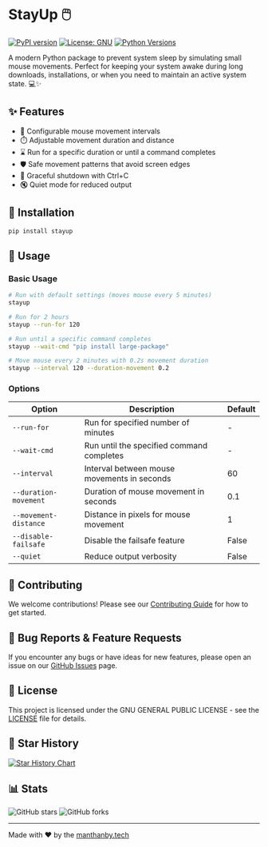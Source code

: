 # StayUp 🖱️

[![PyPI version](https://badge.fury.io/py/stayup.svg)](https://badge.fury.io/py/stayup)
[![License: GNU](https://img.shields.io/badge/License-GNU-brightgreen.svg)](https://github.com/manthanmtg/stayup/blob/main/LICENSE)
[![Python Versions](https://img.shields.io/pypi/pyversions/stayup.svg)](https://pypi.org/project/stayup/)

A modern Python package to prevent system sleep by simulating small mouse movements. Perfect for keeping your system awake during long downloads, installations, or when you need to maintain an active system state. 💻✨

## ✨ Features

- 🎯 Configurable mouse movement intervals
- ⏱️ Adjustable movement duration and distance
- ⌛ Run for a specific duration or until a command completes
- 🛡️ Safe movement patterns that avoid screen edges
- 🛑 Graceful shutdown with Ctrl+C
- 🔇 Quiet mode for reduced output

## 🚀 Installation

```bash
pip install stayup
```

## 📖 Usage

### Basic Usage

```bash
# Run with default settings (moves mouse every 5 minutes)
stayup

# Run for 2 hours
stayup --run-for 120

# Run until a specific command completes
stayup --wait-cmd "pip install large-package"

# Move mouse every 2 minutes with 0.2s movement duration
stayup --interval 120 --duration-movement 0.2
```

### Options

| Option | Description | Default |
|--------|-------------|---------|
| `--run-for` | Run for specified number of minutes | - |
| `--wait-cmd` | Run until the specified command completes | - |
| `--interval` | Interval between mouse movements in seconds | 60 |
| `--duration-movement` | Duration of mouse movement in seconds | 0.1 |
| `--movement-distance` | Distance in pixels for mouse movement | 1 |
| `--disable-failsafe` | Disable the failsafe feature | False |
| `--quiet` | Reduce output verbosity | False |

## 🤝 Contributing

We welcome contributions! Please see our [Contributing Guide](CONTRIBUTING.md) for how to get started.

## 🐛 Bug Reports & Feature Requests

If you encounter any bugs or have ideas for new features, please open an issue on our [GitHub Issues](https://github.com/manthanmtg/stayup/issues) page.

## 📜 License

This project is licensed under the GNU GENERAL PUBLIC LICENSE - see the [LICENSE](LICENSE) file for details.

## 🌟 Star History

[![Star History Chart](https://api.star-history.com/svg?repos=manthanmtg/stayup&type=Date)](https://star-history.com/#manthanmtg/stayup&Date)

## 📊 Stats

![GitHub stars](https://img.shields.io/github/stars/manthanmtg/stayup?style=social)
![GitHub forks](https://img.shields.io/github/forks/manthanmtg/stayup?style=social)

---
Made with ❤️ by the [manthanby.tech](https://manthanby.tech)
